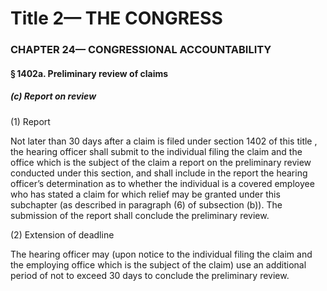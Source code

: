 
# Title 2— THE CONGRESS
### CHAPTER 24— CONGRESSIONAL ACCOUNTABILITY
#### § 1402a. Preliminary review of claims
##### (c) Report on review

(1) Report

Not later than 30 days after a claim is filed under section 1402 of this title , the hearing officer shall submit to the individual filing the claim and the office which is the subject of the claim a report on the preliminary review conducted under this section, and shall include in the report the hearing officer’s determination as to whether the individual is a covered employee who has stated a claim for which relief may be granted under this subchapter (as described in paragraph (6) of subsection (b)). The submission of the report shall conclude the preliminary review.

(2) Extension of deadline

The hearing officer may (upon notice to the individual filing the claim and the employing office which is the subject of the claim) use an additional period of not to exceed 30 days to conclude the preliminary review.
